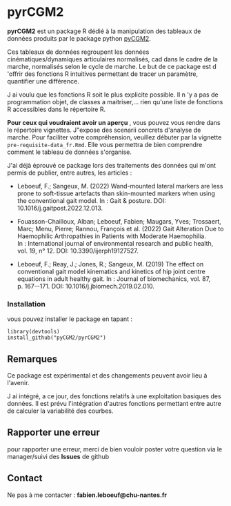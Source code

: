 # pyrCGM2

**pyrCGM2** est un package R dédié à la manipulation des tableaux de données produits par le package python [pyCGM2](https://pycgm2.netlify.app/).

Ces tableaux de données regroupent les données cinématiques/dynamiques articulaires normalisés, cad dans le cadre de la marche, normalisés selon le cycle de marche. Le but de ce package est d 'offrir des fonctions R intuitives permettant de tracer un paramètre, quantifier une différence.

J ai voulu que les fonctions R soit le plus explicite possible. Il n 'y a pas de programmation objet, de classes a maitriser,... rien qu'une liste de fonctions R accessibles dans le répertoire R.

**Pour ceux qui voudraient avoir un aperçu** , vous pouvez vous rendre dans le répertoire vignettes. J"expose des scenarii concrets d'analyse de marche. Pour faciliter votre compréhension, veuillez débuter par la vignette `pre-requisite-data_fr.Rmd`. Elle vous permettra de bien comprendre comment le tableau de données s'organise.

J'ai déjà éprouvé ce package lors des traitements des données qui m'ont permis de publier, entre autres, les articles :

-   Leboeuf, F.; Sangeux, M. (2022) Wand-mounted lateral markers are less prone to soft-tissue artefacts than skin-mounted markers when using the conventional gait model. In : Gait & posture. DOI: 10.1016/j.gaitpost.2022.12.013.

-   Fouasson-Chailloux, Alban; Leboeuf, Fabien; Maugars, Yves; Trossaert, Marc; Menu, Pierre; Rannou, François et al. (2022) Gait Alteration Due to Haemophilic Arthropathies in Patients with Moderate Haemophilia. In : International journal of environmental research and public health, vol. 19, n° 12. DOI: 10.3390/ijerph19127527.

-   Leboeuf, F.; Reay, J.; Jones, R.; Sangeux, M. (2019) The effect on conventional gait model kinematics and kinetics of hip joint centre equations in adult healthy gait. In : Journal of biomechanics, vol. 87, p. 167--171. DOI: 10.1016/j.jbiomech.2019.02.010.

### Installation

vous pouvez installer le package en tapant :

```{r}
library(devtools)
install_github("pyCGM2/pyrCGM2")
```

## Remarques

Ce package est expérimental et des changements peuvent avoir lieu à l'avenir.

J ai intégré, a ce jour, des fonctions relatifs à une exploitation basiques des données. Il est prévu l'intégration d'autres fonctions permettant entre autre de calculer la variabilité des courbes.

## Rapporter une erreur

pour rapporter une erreur, merci de bien vouloir poster votre question via le manager/suivi des **Issues** de github

## Contact

Ne pas à me contacter : **fabien.leboeuf\@chu-nantes.fr**
